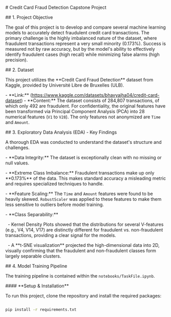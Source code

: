 \# Credit Card Fraud Detection Capstone Project



\## 1. Project Objective



The goal of this project is to develop and compare several machine learning models to accurately detect fraudulent credit card transactions. The primary challenge is the highly imbalanced nature of the dataset, where fraudulent transactions represent a very small minority (0.173%). Success is measured not by raw accuracy, but by the model's ability to effectively identify fraudulent cases (high recall) while minimizing false alarms (high precision).



\## 2. Dataset



This project utilizes the \*\*Credit Card Fraud Detection\*\* dataset from Kaggle, provided by Université Libre de Bruxelles (ULB).



\- \*\*Link:\*\* \(https://www.kaggle.com/datasets/bhavyajha04/credit-card-dataset)
\- \*\*Content:\*\* The dataset consists of 284,807 transactions, of which only 492 are fraudulent. For confidentiality, the original features have been transformed via Principal Component Analysis (PCA) into 28 numerical features (`V1` to `V28`). The only features not anonymized are `Time` and `Amount`.



\## 3. Exploratory Data Analysis (EDA) - Key Findings



A thorough EDA was conducted to understand the dataset's structure and challenges.

\- \*\*Data Integrity:\*\* The dataset is exceptionally clean with no missing or null values.

\- \*\*Extreme Class Imbalance:\*\* Fraudulent transactions make up only \*\*0.173%\*\* of the data. This makes standard accuracy a misleading metric and requires specialized techniques to handle.

\- \*\*Feature Scaling:\*\* The `Time` and `Amount` features were found to be heavily skewed. `RobustScaler` was applied to these features to make them less sensitive to outliers before model training.

\- \*\*Class Separability:\*\*

&nbsp;   - Kernel Density Plots showed that the distributions for several V-features (e.g., V4, V14, V17) are distinctly different for fraudulent vs. non-fraudulent transactions, providing a clear signal for the models.

&nbsp;   - A \*\*t-SNE visualization\*\* projected the high-dimensional data into 2D, visually confirming that the fraudulent and non-fraudulent classes form largely separable clusters.



\## 4. Model Training Pipeline



The training pipeline is contained within the `notebooks/TaskFile.ipynb`.



\#### \*\*Setup \& Installation\*\*

To run this project, clone the repository and install the required packages:

```bash

pip install -r requirements.txt

